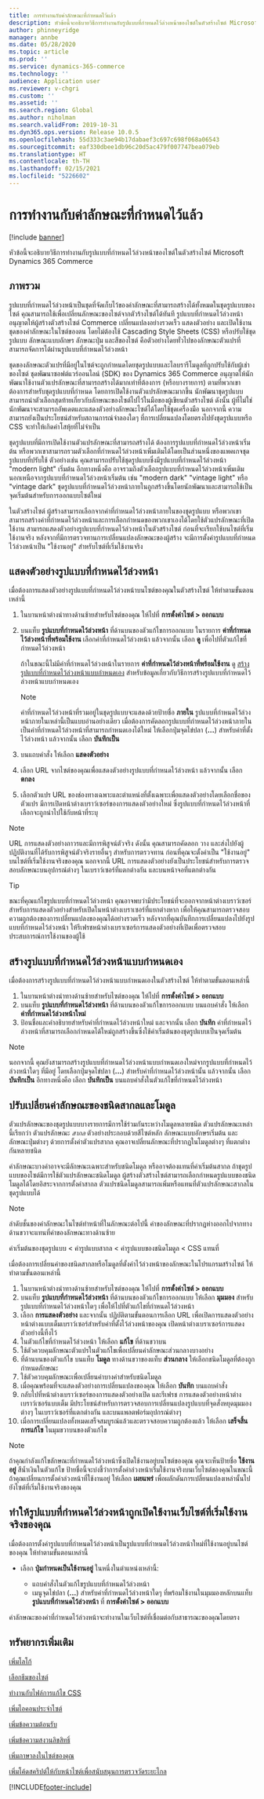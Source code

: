 ```yaml
---
title: การทำงานกับค่าลักษณะที่กำหนดไว้แล้ว
description: หัวข้อนี้จะอธิบายวิธีการทำงานกับรูปแบบที่กำหนดไว้ล่วงหน้าของไซต์ในตัวสร้างไซต์ Microsoft Dynamics 365 Commerce
author: phinneyridge
manager: annbe
ms.date: 05/28/2020
ms.topic: article
ms.prod: ''
ms.service: dynamics-365-commerce
ms.technology: ''
audience: Application user
ms.reviewer: v-chgri
ms.custom: ''
ms.assetid: ''
ms.search.region: Global
ms.author: niholman
ms.search.validFrom: 2019-10-31
ms.dyn365.ops.version: Release 10.0.5
ms.openlocfilehash: 55d333c3ae94b17dabaef3c697c698f068a06543
ms.sourcegitcommit: eaf330dbee1db96c20d5ac479f007747bea079eb
ms.translationtype: HT
ms.contentlocale: th-TH
ms.lasthandoff: 02/15/2021
ms.locfileid: "5226602"
---
```

# <a name="work-with-style-presets"></a>การทำงานกับค่าลักษณะที่กำหนดไว้แล้ว

[!include [banner](includes/banner.md)]

หัวข้อนี้จะอธิบายวิธีการทำงานกับรูปแบบที่กำหนดไว้ล่วงหน้าของไซต์ในตัวสร้างไซต์ Microsoft Dynamics 365 Commerce

## <a name="overview"></a>ภาพรวม

รูปแบบที่กำหนดไว้ล่วงหน้าเป็นชุดที่จัดเก็บไว้ของค่าลักษณะที่สามารถสร้างได้ทั้งหมดในชุดรูปแบบของไซต์ คุณสามารถใช้เพื่อเปลี่ยนลักษณะของไซต์จากตัวร้างไซต์ได้ทันที รูปแบบที่กำหนดไว้ล่วงหน้าอนุญาตให้ผู้สร้างตัวสร้างไซต์ Commerce เปลี่ยนแปลงอย่างรวดเร็ว แสดงตัวอย่าง และเปิดใช้งานชุดของค่าลักษณะในไซต์ของตน โดยไม่ต้องใช้ Cascading Style Sheets (CSS) หรือปรับใช้ชุดรูปแบบ ลักษณะแบบอักษร ลักษณะปุ่ม และสีของไซต์ คือตัวอย่างโดยทั่วไปของลักษณะตัวแปรที่สามารถจัดการได้ผ่านรูปแบบที่กำหนดไว้ล่วงหน้า

ชุดของลักษณะตัวแปรที่มีอยู่ในไซต์จะถูกกำหนดโดยชุดรูปแบบและไลบรารีโมดูลที่ถูกปรับใช้กับผู้เช่าของไซต์ ชุดพัฒนาซอฟต์แวร์ออนไลน์ (SDK) ของ Dynamics 365 Commerce อนุญาตให้นักพัฒนาใช้งานตัวแปรลักษณะที่สามารถสร้างได้มากเท่าที่ต้องการ (หรือบางรายการ) ตามที่พวกเขาต้องการสำหรับชุดรูปแบบที่กำหนด โดยการเปิดใช้งานตัวแปรลักษณะมากขึ้น นักพัฒนาชุดรูปแบบสามารถนำตัวเลือกสุดท้ายเกี่ยวกับลักษณะของไซต์ไปไว้ในมือของผู้เขียนตัวสร้างไซต์ ดังนั้น ผู้ที่ไม่ใช่นักพัฒนาจะสามารถอัพเดตและแสดงตัวอย่างลักษณะไซต์ได้โดยใช้ชุดเครื่องมือ นอกจากนี้ ความสามารถยังเป็นประโยชน์สำหรับสถานการณ์จำลองใดๆ ที่การเปลี่ยนแปลงโดยตรงไปยังชุดรูปแบบหรือ CSS จะทำให้เกิดค่าโสหุ้ยที่ไม่จำเป็น

ชุดรูปแบบที่มีการเปิดใช้งานตัวแปรลักษณะที่สามารถสร้างได้ ต้องการรูปแบบที่กำหนดไว้ล่วงหน้าเริ่มต้น หรือพวกเขาสามารถรวมตัวเลือกที่กำหนดไว้ล่วงหน้าเพิ่มเติมได้โดยเป็นส่วนหนึ่งของแพคเกจชุดรูปแบบที่ปรับใช้ ตัวอย่างเช่น คุณสามารถปรับใช้ชุดรูปแบบซึ่งมีรูปแบบที่กำหนดไว้ล่วงหน้า "modern light" เริ่มต้น อีกทางหนึ่งคือ อาจรวมถึงตัวเลือกรูปแบบที่กำหนดไว้ล่วงหน้าเพิ่มเติม นอกเหนือจากรูปแบบที่กำหนดไว้ล่วงหน้าเริ่มต้น เช่น "modern dark" "vintage light" หรือ "vintage dark" ชุดรูปแบบที่กำหนดไว้ล่วงหน้าภายในถูกสร้างขึ้นโดยนักพัฒนาและสามารถใช้เป็นจุดเริ่มต้นสำหรับการออกแบบไซต์ใหม่

ในตัวสร้างไซต์ ผู้สร้างสามารถเลือกจากค่าที่กำหนดไว้ล่วงหน้าภายในของชุดรูปแบบ หรือพวกเขาสามารถสร้างค่าที่กำหนดไว้ล่วงหน้าและการเลือกกำหนดของพวกเขาเองได้โดยใช้ตัวแปรลักษณะที่เปิดใช้งาน สามารถแสดงตัวอย่างรูปแบบที่กำหนดไว้ล่วงหน้าในตัวสร้างไซต์ ก่อนที่จะเรียกใช้บนไซต์ที่เริ่มใช้งานจริง หลังจากที่มีการตรวจทานการเปลี่ยนแปลงลักษณะของผู้สร้าง จะมีการตั้งค่ารูปแบบที่กำหนดไว้ล่วงหน้าเป็น "ใช้งานอยู่" สำหรับไซต์ที่เริ่มใช้งานจริง

## <a name="preview-a-style-preset"></a>แสดงตัวอย่างรูปแบบที่กำหนดไว้ล่วงหน้า

เมื่อต้องการแสดงตัวอย่างรูปแบบที่กำหนดไว้ล่วงหน้าบนไซต์ของคุณในตัวสร้างไซต์ ให้ทำตามขั้นตอนเหล่านี้

1. ในบานหน้าต่างนำทางด้านซ้ายสำหรับไซต์ของคุณ ให้ไปที่ **การตั้งค่าไซต์ \> ออกแบบ**
1. บนแท็บ **รูปแบบที่กำหนดไว้ล่วงหน้า** ที่ด้านบนของตัวแก้ไขการออกแบบ ในรายการ **ค่าที่กำหนดไว้ล่วงหน้าที่พร้อมใช้งาน** เลือกค่าที่กำหนดไว้ล่วงหน้า แล้วจากนั้น เลือก **ดู** เพื่อไปที่ตัวแก้ไขที่กำหนดไว้ล่วงหน้า

    ถ้าในขณะนี้ไม่มีค่าที่กำหนดไว้ล่วงหน้าในรายการ **ค่าที่กำหนดไว้ล่วงหน้าที่พร้อมใช้งาน** ดู [สร้างรูปแบบที่กำหนดไว้ล่วงหน้าแบบกำหนดเอง](#create-a-custom-style-preset) สำหรับข้อมูลเกี่ยวกับวิธีการสร้างรูปแบบที่กำหนดไว้ล่วงหน้าแบบกำหนดเอง

    > [!NOTE]
    > ค่าที่กำหนดไว้ล่วงหน้าที่รวมอยู่ในชุดรูปแบบจะแสดงด้วยป้ายชื่อ **ภายใน** รูปแบบที่กำหนดไว้ล่วงหน้าภายในเหล่านี้เป็นแบบอ่านอย่างเดียว เมื่อต้องการคัดลอกรูปแบบที่กำหนดไว้ล่วงหน้าภายในเป็นค่าที่กำหนดไว้ล่วงหน้าที่สามารถกำหนดเองได้ใหม่ ให้เลือกปุ่มจุดไข่ปลา (**...**) สำหรับค่าที่ตั้งไว้ล่วงหน้า แล้วจากนั้น เลือก **บันทึกเป็น**

1. บนแถบคำสั่ง ให้เลือก **แสดงตัวอย่าง**
1. เลือก URL จากไซต์ของคุณเพื่อแสดงตัวอย่างรูปแบบที่กำหนดไว้ล่วงหน้า แล้วจากนั้น เลือก **ตกลง**
1. เลือกตัวแปร URL ของช่องทางเฉพาะและตำแหน่งที่ตั้งเฉพาะเพื่อแสดงตัวอย่างโดยเลือกชื่อของตัวแปร มีการเปิดหน้าต่างเบราว์เซอร์ของการแสดงตัวอย่างใหม่ ซึ่งรูปแบบที่กำหนดไว้ล่วงหน้าที่เลือกจะถูกนำไปใช้กับหน้าที่ระบุ

> [!NOTE]
> URL การแสดงตัวอย่างถาวรและมีการพิสูจน์ตัวจริง ดังนั้น คุณสามารถคัดลอก วาง และส่งไปยังผู้ปฏิบัติงานที่ได้รับการพิสูจน์ตัวจริงรายอื่นๆ สำหรับการตรวจทาน ก่อนที่คุณจะตั้งค่าเป็น "ใช้งานอยู่" บนไซต์ที่เริ่มใช้งานจริงของคุณ นอกจากนี้ URL การแสดงตัวอย่างยังเป็นประโยชน์สำหรับการตรวจสอบลักษณะบนอุปกรณ์ต่างๆ ในเบราว์เซอร์ที่แตกต่างกัน และบนหน้าจอที่แตกต่างกัน

> [!TIP]
> ขณะที่คุณแก้ไขรูปแบบที่กำหนดไว้ล่วงหน้า คุณอาจพบว่ามีประโยชน์ที่จะออกจากหน้าต่างเบราว์เซอร์สำหรับการแสดงตัวอย่างสำหรับเปิดในหน้าต่างเบราเซอร์ที่แยกต่างหาก เพื่อให้คุณสามารถตรวจสอบความถูกต้องของการเปลี่ยนแปลงของคุณได้อย่างรวดเร็ว หลังจากที่คุณบันทึกการเปลี่ยนแปลงไปยังรูปแบบที่กำหนดไว้ล่วงหน้า ให้รีเฟรชหน้าต่างเบราเซอร์การแสดงตัวอย่างที่เปิดเพื่อตรวจสอบประสบการณ์การใช้งานของผู้ใช้

## <a name="create-a-custom-style-preset"></a>สร้างรูปแบบที่กำหนดไว้ล่วงหน้าแบบกำหนดเอง

เมื่อต้องการสร้างรูปแบบที่กำหนดไว้ล่วงหน้าแบบกำหนดเองในตัวสร้างไซต์ ให้ทำตามขั้นตอนเหล่านี้

1. ในบานหน้าต่างนำทางด้านซ้ายสำหรับไซต์ของคุณ ให้ไปที่ **การตั้งค่าไซต์ \> ออกแบบ**
1. บนแท็บ **รูปแบบที่กำหนดไว้ล่วงหน้า** ที่ด้านบนของตัวแก้ไขการออกแบบ บนแถบคำสั่ง ให้เลือก **ค่าที่กำหนดไว้ล่วงหน้าใหม่**
1. ป้อนชื่อและคำอธิบายสำหรับค่าที่กำหนดไว้ล่วงหน้าใหม่ และจากนั้น เลือก **บันทึก** ค่าที่กำหนดไว้ล่วงหน้าที่สามารถเลือกกำหนดได้ใหม่ถูกสร้างขึ้นซึ่งใช้ค่าเริ่มต้นของชุดรูปแบบเป็นจุดเริ่มต้น

> [!NOTE]
> นอกจากนี้ คุณยังสามารถสร้างรูปแบบที่กำหนดไว้ล่วงหน้าแบบกำหนดเองใหม่จากรูปแบบที่กำหนดไว้ล่วงหน้าใดๆ ที่มีอยู่ โดยเลือกปุ่มจุดไข่ปลา (**...**) สำหรับค่าที่กำหนดไว้ล่วงหน้านั้น แล้วจากนั้น เลือก **บันทึกเป็น** อีกทางหนึ่งคือ เลือก **บันทึกเป็น** บนแถบคำสั่งในตัวแก้ไขที่กำหนดไว้ล่วงหน้า

## <a name="modify-global-and-module-type-style-values"></a>ปรับเปลี่ยนค่าลักษณะของชนิดสากลและโมดูล

ตัวแปรลักษณะของชุดรูปแบบบางรายการมีการใช้ร่วมกันระหว่างโมดูลหลายชนิด ตัวแปรลักษณะเหล่านี้เรียกว่า ตัวแปรลักษณะ *สากล* ตัวอย่างประกอบด้วยสีไซต์หลัก ลักษณะแบบอักษรเริ่มต้น และลักษณะปุ่มต่างๆ ด้วยการตั้งค่าตัวแปรสากล คุณอาจเปลี่ยนลักษณะที่ปรากฏในโมดูลต่างๆ ที่แตกต่างกันหลายชนิด

ค่าลักษณะบางค่าอาจจะมีลักษณะเฉพาะสำหรับชนิดโมดูล หรืออาจต้องแทนที่ค่าเริ่มต้นสากล ถ้าชุดรูปแบบของไซต์มีการใช้ตัวแปรลักษณะชนิดโมดูล ผู้สร้างตัวสร้างไซต์สามารถเลือกกำหนดรูปแบบของชนิดโมดูลได้โดยอิสระจากการตั้งค่าสากล ตัวแปรชนิดโมดูลสามารถเพิ่มหรือแทนที่ตัวแปรลักษณะสากลในชุดรูปแบบได้

> [!NOTE]
> ลำดับชั้นของค่าลักษณะในไซต์ทำหน้าที่ในลักษณะต่อไปนี้ ค่าของลักษณะที่ปรากฏห่างออกไปจากทางด้านขวาจะแทนที่ค่าของลักษณะทางด้านซ้าย
>
> ค่าเริ่มต้นของชุดรูปแบบ \< ค่ารูปแบบสากล \< ค่ารูปแบบของชนิดโมดูล \< CSS แทนที่

เมื่อต้องการเปลี่ยนค่าของชนิดสากลหรือโมดูลที่ตั้งค่าไว้ล่วงหน้าของลักษณะในโปรแกรมสร้างไซต์ ให้ทำตามขั้นตอนเหล่านี้

1. ในบานหน้าต่างนำทางด้านซ้ายสำหรับไซต์ของคุณ ให้ไปที่ **การตั้งค่าไซต์ \> ออกแบบ**
1. บนแท็บ **รูปแบบที่กำหนดไว้ล่วงหน้า** ที่ด้านบนของตัวแก้ไขการออกแบบ ให้เลือก **มุมมอง** สำหรับรูปแบบที่กำหนดไว้ล่วงหน้าใดๆ เพื่อให้ไปที่ตัวแก้ไขที่กำหนดไว้ล่วงหน้า
1. เลือก **การแสดงตัวอย่าง** และจากนั้น ปฏิบัติตามขั้นตอนการเลือก URL เพื่อเปิดการแสดงตัวอย่างหน้าต่างแบบเต็มเบราว์เซอร์สำหรับค่าที่ตั้งไว้ล่วงหน้าของคุณ เปิดหน้าต่างเบราเซอร์การแสดงตัวอย่างนี้ทิ้งไว้
1. ในตัวแก้ไขที่กำหนดไว้ล่วงหน้า ให้เลือก **แก้ไข** ที่ด้านขวาบน
1. ใช้ตัวควบคุมลักษณะตัวแปรในตัวแก้ไขเพื่อเปลี่ยนค่าลักษณะส่วนกลางบางอย่าง
1. ที่ด้านบนของตัวแก้ไข บนแท็บ **โมดูล** ทางด้านขวาของแท็บ **ส่วนกลาง** ให้เลือกชนิดโมดูลที่ต้องถูกกำหนดลักษณะ
1. ใช้ตัวควบคุมลักษณะเพื่อเปลี่ยนค่าบางค่าสำหรับชนิดโมดูล
1. เมื่อคุณพร้อมที่จะแสดงตัวอย่างการเปลี่ยนแปลงของคุณ ให้เลือก **บันทึก** บนแถบคำสั่ง
1. กลับไปที่หน้าต่างเบราว์เซอร์ของการแสดงตัวอย่างเปิด และรีเฟรช การแสดงตัวอย่างหน้าต่างเบราว์เซอร์แบบเต็ม มีประโยชน์สำหรับการตรวจสอบการเปลี่ยนแปลงรูปแบบที่จุดสั่งหยุดมุมมองต่างๆ ในเบราว์เซอร์ที่แตกต่างกัน และบนแพลตฟอร์มอุปกรณ์ต่างๆ
1. เมื่อการเปลี่ยนแปลงทั้งหมดเสร็จสมบูรณ์แล้วและตรวจสอบความถูกต้องแล้ว ให้เลือก **เสร็จสิ้นการแก้ไข** ในมุมขวาบนของตัวแก้ไข

> [!NOTE]
> ถ้าคุณกำลังแก้ไขลักษณะที่กำหนดไว้ล่วงหน้าซึ่งเปิดใช้งานอยู่บนไซต์ของคุณ คุณจะเห็นป้ายชื่อ **ใช้งานอยู่** สีน้ำเงินในตัวแก้ไข ป้ายชื่อนี้จะบ่งชี้ว่าการตั้งค่าล่วงหน้าเริ่มใช้งานจริงบนเว็บไซต์ของคุณในขณะนี้ ถ้าคุณเปลี่ยนการตั้งค่าล่วงหน้าที่ใช้งานอยู่ ให้เลือก **เผยแพร่** เพื่อผลักดันการเปลี่ยนแปลงเหล่านั้นไปยังไซต์ที่เริ่มใช้งานจริงของคุณ

## <a name="make-a-new-style-preset-active-on-your-live-site"></a>ทำให้รูปแบบที่กำหนดไว้ล่วงหน้าถูกเปิดใช้งานเว็บไซต์ที่เริ่มใช้งานจริงของคุณ

เมื่อต้องการตั้งค่ารูปแบบที่กำหนดไว้ล่วงหน้าเป็นรูปแบบที่กำหนดไว้ล่วงหน้าใหม่ที่ใช้งานอยู่บนไซต์ของคุณ ให้ทำตามขั้นตอนเหล่านี้

- เลือก **ปุ่มกำหนดเป็นใช้งานอยู่** ในหนึ่งในตำแหน่งเหล่านี้:

    - แถบคำสั่งในตัวแก้ไขรูปแบบที่กำหนดไว้ล่วงหน้า
    - เมนูจุดไข่ปลา (**...**) สำหรับค่าที่กำหนดไว้ล่วงหน้าใดๆ ที่พร้อมใช้งานในมุมมองหลักบนแท็บ **รูปแบบที่กำหนดไว้ล่วงหน้า** ที่ **การตั้งค่าไซต์ \> ออกแบบ**

ค่าลักษณะของค่าที่กำหนดไว้ล่วงหน้าจะทำงานในเว็บไซต์ที่เชื่อมต่อกับสาธารณะของคุณโดยตรง

## <a name="additional-resources"></a>ทรัพยากรเพิ่มเติม

[เพิ่มโลโก้](add-logo.md)

[เลือกธีมของไซต์](select-site-theme.md)

[ทำงานกับไฟล์การแก้ไข CSS](css-override-files.md)

[เพิ่มไอคอนประจำไซต์](add-favicon.md)

[เพิ่มข้อความต้อนรับ](add-welcome-message.md)

[เพิ่มข้อความสงวนลิขสิทธิ์](add-copyright-notice.md)

[เพิ่มภาษาลงในไซต์ของคุณ](add-languages-to-site.md)

[เพิ่มโค้ดสคริปต์ให้กับหน้าไซต์เพื่อสนับสนุนการตรวจวัดระยะไกล](add-telemetry.md)


[!INCLUDE[footer-include](../includes/footer-banner.md)]